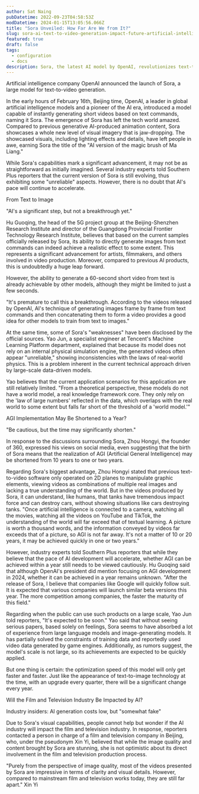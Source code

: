 ```yaml
---
author: Sat Naing
pubDatetime: 2022-09-23T04:58:53Z
modDatetime: 2024-01-15T13:05:56.066Z
title: "Sora Unveiled: How Far Are We from It?"
slug: sora-ai-text-to-video-generation-impact-future-artificial-intelligence
featured: true
draft: false
tags:
  - configuration
  - docs
description: Sora, the latest AI model by OpenAI, revolutionizes text-to-video generation. Explore its impact on various industries and the future of artificial intelligence
---
```


Artificial intelligence company OpenAI announced the launch of Sora, a large model for text-to-video generation.

In the early hours of February 16th, Beijing time, OpenAI, a leader in global artificial intelligence models and a pioneer of the AI era, introduced a model capable of instantly generating short videos based on text commands, naming it Sora. The emergence of Sora has left the tech world amazed. Compared to previous generative AI-produced animation content, Sora showcases a whole new level of visual imagery that is jaw-dropping. The showcased visuals, including lighting effects and details, have left people in awe, earning Sora the title of the "AI version of the magic brush of Ma Liang."

While Sora's capabilities mark a significant advancement, it may not be as straightforward as initially imagined. Several industry experts told Southern Plus reporters that the current version of Sora is still evolving, thus exhibiting some "unreliable" aspects. However, there is no doubt that AI's pace will continue to accelerate.

From Text to Image

"AI's a significant step, but not a breakthrough yet."

Hu Guoqing, the head of the 5G project group at the Beijing-Shenzhen Research Institute and director of the Guangdong Provincial Frontier Technology Research Institute, believes that based on the current samples officially released by Sora, its ability to directly generate images from text commands can indeed achieve a realistic effect to some extent. This represents a significant advancement for artists, filmmakers, and others involved in video production. Moreover, compared to previous AI products, this is undoubtedly a huge leap forward.

However, the ability to generate a 60-second short video from text is already achievable by other models, although they might be limited to just a few seconds.

"It's premature to call this a breakthrough. According to the videos released by OpenAI, AI's technique of generating images frame by frame from text commands and then concatenating them to form a video provides a good idea for other models to train from text to images."

At the same time, some of Sora's "weaknesses" have been disclosed by the official sources. Yao Jun, a specialist engineer at Tencent's Machine Learning Platform department, explained that because its model does not rely on an internal physical simulation engine, the generated videos often appear "unreliable," showing inconsistencies with the laws of real-world physics. This is a problem inherent in the current technical approach driven by large-scale data-driven models.

Yao believes that the current application scenarios for this application are still relatively limited. "From a theoretical perspective, these models do not have a world model, a real knowledge framework core. They only rely on the 'law of large numbers' reflected in the data, which overlaps with the real world to some extent but falls far short of the threshold of a 'world model.'"

AGI Implementation May Be Shortened to a Year?

"Be cautious, but the time may significantly shorten."

In response to the discussions surrounding Sora, Zhou Hongyi, the founder of 360, expressed his views on social media, even suggesting that the birth of Sora means that the realization of AGI (Artificial General Intelligence) may be shortened from 10 years to one or two years.

Regarding Sora's biggest advantage, Zhou Hongyi stated that previous text-to-video software only operated on 2D planes to manipulate graphic elements, viewing videos as combinations of multiple real images and lacking a true understanding of the world. But in the videos produced by Sora, it can understand, like humans, that tanks have tremendous impact force and can destroy cars, without showing situations like cars destroying tanks. "Once artificial intelligence is connected to a camera, watching all the movies, watching all the videos on YouTube and TikTok, the understanding of the world will far exceed that of textual learning. A picture is worth a thousand words, and the information conveyed by videos far exceeds that of a picture, so AGI is not far away. It's not a matter of 10 or 20 years, it may be achieved quickly in one or two years."

However, industry experts told Southern Plus reporters that while they believe that the pace of AI development will accelerate, whether AGI can be achieved within a year still needs to be viewed cautiously. Hu Guoqing said that although OpenAI's president did mention focusing on AGI development in 2024, whether it can be achieved in a year remains unknown. "After the release of Sora, I believe that companies like Google will quickly follow suit. It is expected that various companies will launch similar beta versions this year. The more competition among companies, the faster the maturity of this field."

Regarding when the public can use such products on a large scale, Yao Jun told reporters, "It's expected to be soon." Yao said that without seeing serious papers, based solely on feelings, Sora seems to have absorbed a lot of experience from large language models and image-generating models. It has partially solved the constraints of training data and reportedly used video data generated by game engines. Additionally, as rumors suggest, the model's scale is not large, so its achievements are expected to be quickly applied.

But one thing is certain: the optimization speed of this model will only get faster and faster. Just like the appearance of text-to-image technology at the time, with an upgrade every quarter, there will be a significant change every year.

Will the Film and Television Industry Be Impacted by AI?

Industry insiders: AI generation costs low, but "somewhat fake"

Due to Sora's visual capabilities, people cannot help but wonder if the AI industry will impact the film and television industry. In response, reporters contacted a person in charge of a film and television company in Beijing, who, under the pseudonym Xin Yi, believed that while the image quality and content brought by Sora are stunning, she is not optimistic about its direct involvement in the film and television production process.

"Purely from the perspective of image quality, most of the videos presented by Sora are impressive in terms of clarity and visual details. However, compared to mainstream film and television works today, they are still far apart." Xin Yi





